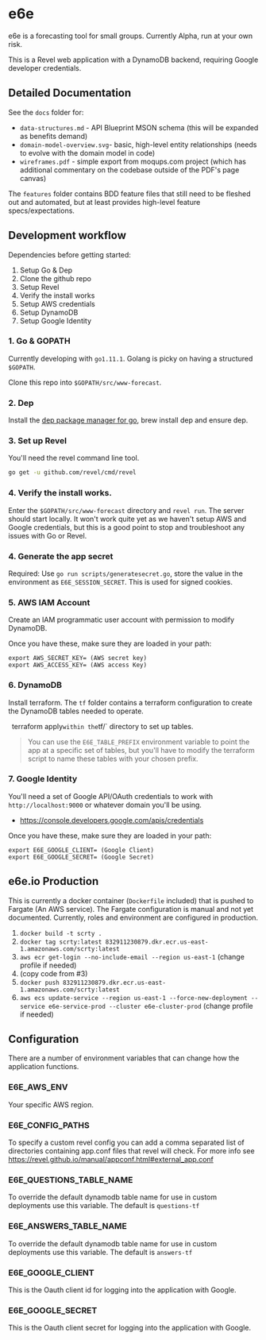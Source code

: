 # e6e
e6e is a forecasting tool for small groups. Currently Alpha, run at your own risk.

This is a Revel web application with a DynamoDB backend, requiring Google developer credentials.

## Detailed Documentation

See the `docs` folder for:
- `data-structures.md` - API Blueprint MSON schema (this will be expanded as benefits demand)
- `domain-model-overview.svg`- basic, high-level entity relationships (needs to evolve with the domain model in code)
- `wireframes.pdf` - simple export from moqups.com project (which has additional commentary on the codebase outside of the PDF's page canvas)

The `features` folder contains BDD feature files that still need to be fleshed out and automated, but at least provides high-level feature specs/expectations.


## Development workflow
Dependencies before getting started:

1) Setup Go & Dep
2) Clone the github repo
3) Setup Revel
4) Verify the install works
5) Setup AWS credentials
6) Setup DynamoDB
7) Setup Google Identity


### 1. Go & GOPATH
Currently developing with `go1.11.1`. Golang is picky on having a structured `$GOPATH`.

Clone this repo into `$GOPATH/src/www-forecast`.

### 2. Dep
Install the [dep package manager for go](https://github.com/golang/dep), brew install dep and ensure dep.


### 3. Set up Revel
You'll need the revel command line tool.

```bash
go get -u github.com/revel/cmd/revel
```

### 4. Verify the install works.
Enter the `$GOPATH/src/www-forecast` directory and `revel run`. The server should start locally. It won't work quite yet as we haven't setup AWS and Google credentials, but this is a good point to stop and troubleshoot any issues with Go or Revel.

### 4. Generate the app secret

Required: Use `go run scripts/generatesecret.go`, store the value in the environment as `E6E_SESSION_SECRET`. This is used for signed cookies.

### 5. AWS IAM Account
Create an IAM programmatic user account with permission to modify DynamoDB.

Once you have these, make sure they are loaded in your path:
```
export AWS_SECRET_KEY= (AWS secret key)
export AWS_ACCESS_KEY= (AWS access Key)
```

### 6. DynamoDB
Install terraform. The `tf` folder contains a terraform configuration to create the DynamoDB tables needed to operate.

`
`terraform apply` within the `tf/` directory to set up tables.

> You can use the `E6E_TABLE_PREFIX` environment variable to point the app at a specific set of tables, but you'll have to modify the terraform script to name these tables with your chosen prefix.

### 7. Google Identity
You'll need a set of Google API/OAuth credentials to work with `http://localhost:9000` or whatever domain you'll be using.

- https://console.developers.google.com/apis/credentials

Once you have these, make sure they are loaded in your path:
```
export E6E_GOOGLE_CLIENT= (Google Client)
export E6E_GOOGLE_SECRET= (Google Secret)
```

## e6e.io Production
This is currently a docker container (`Dockerfile` included) that is pushed to Fargate (An AWS service). The Fargate configuration is manual and not yet documented. Currently, roles and environment are configured in production.

1. `docker build -t scrty .`
2. `docker tag scrty:latest 832911230879.dkr.ecr.us-east-1.amazonaws.com/scrty:latest`
3. `aws ecr get-login --no-include-email --region us-east-1` (change profile if needed)
4. (copy code from #3)
5. `docker push 832911230879.dkr.ecr.us-east-1.amazonaws.com/scrty:latest`
6. `aws ecs update-service --region us-east-1 --force-new-deployment --service e6e-service-prod --cluster e6e-cluster-prod` (change profile if needed)

## Configuration
There are a number of environment variables that can change how the application functions.

### E6E_AWS_ENV
Your specific AWS region.

### E6E_CONFIG_PATHS
To specify a custom revel config you can add a comma separated list of directories containing app.conf files that revel will check. For more info see https://revel.github.io/manual/appconf.html#external_app.conf

### E6E_QUESTIONS_TABLE_NAME
To override the default dynamodb table name for use in custom deployments use this variable. The default is `questions-tf`

### E6E_ANSWERS_TABLE_NAME
To override the default dynamodb table name for use in custom deployments use this variable. The default is `answers-tf`

### E6E_GOOGLE_CLIENT
This is the Oauth client id for logging into the application with Google.

### E6E_GOOGLE_SECRET
This is the Oauth client secret for logging into the application with Google.
